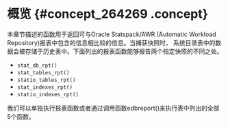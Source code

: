 # 概览 {#concept_264269 .concept}

本章节描述的函数用于返回可与Oracle Statspack/AWR \(Automatic Workload Repository\)报表中包含的信息相比较的信息。当捕获快照时， 系统目录表中的数据会被存储于历史表中。下面列出的报表函数能够报告两个指定快照的不同之处。

-   `stat_db_rpt()`
-   `stat_tables_rpt()`
-   `statio_tables_rpt()`
-   `stat_indexes_rpt()`
-   `statio_indexes_rpt()`

我们可以单独执行报表函数或者通过调用函数edbreport\(\)来执行表中列出的全部5个函数。

